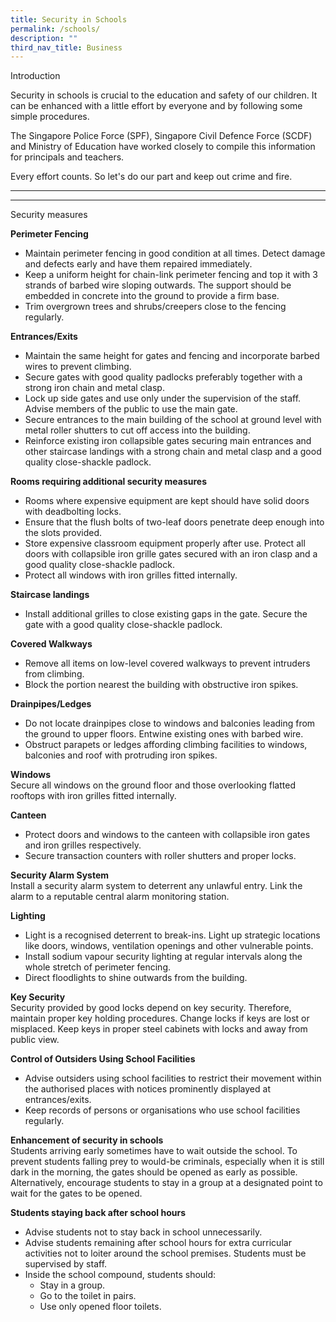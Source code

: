 ```yaml
---
title: Security in Schools
permalink: /schools/
description: ""
third_nav_title: Business
---
```

Introduction

Security in schools is crucial to the education and safety of our children. It can be enhanced with a little effort by everyone and by following some simple procedures.

The Singapore Police Force (SPF), Singapore Civil Defence Force (SCDF) and Ministry of Education have worked closely to compile this information for principals and teachers.

Every effort counts. So let's do our part and keep out crime and fire.

<hr><hr>

Security measures

**Perimeter Fencing**

*   Maintain perimeter fencing in good condition at all times. Detect damage and defects early and have them repaired immediately.
*   Keep a uniform height for chain-link perimeter fencing and top it with 3 strands of barbed wire sloping outwards. The support should be embedded in concrete into the ground to provide a firm base.
*   Trim overgrown trees and shrubs/creepers close to the fencing regularly.

**Entrances/Exits**

*   Maintain the same height for gates and fencing and incorporate barbed wires to prevent climbing.
*   Secure gates with good quality padlocks preferably together with a strong iron chain and metal clasp.
*   Lock up side gates and use only under the supervision of the staff. Advise members of the public to use the main gate.
*   Secure entrances to the main building of the school at ground level with metal roller shutters to cut off access into the building.
*   Reinforce existing iron collapsible gates securing main entrances and other staircase landings with a strong chain and metal clasp and a good quality close-shackle padlock.

**Rooms requiring additional security measures**

*   Rooms where expensive equipment are kept should have solid doors with deadbolting locks.
*   Ensure that the flush bolts of two-leaf doors penetrate deep enough into the slots provided.
*   Store expensive classroom equipment properly after use. Protect all doors with collapsible iron grille gates secured with an iron clasp and a good quality close-shackle padlock.
*   Protect all windows with iron grilles fitted internally.

**Staircase landings**

*   Install additional grilles to close existing gaps in the gate. Secure the gate with a good quality close-shackle padlock.

**Covered Walkways**

*   Remove all items on low-level covered walkways to prevent intruders from climbing.
*   Block the portion nearest the building with obstructive iron spikes.

**Drainpipes/Ledges**

*   Do not locate drainpipes close to windows and balconies leading from the ground to upper floors. Entwine existing ones with barbed wire.
*   Obstruct parapets or ledges affording climbing facilities to windows, balconies and roof with protruding iron spikes.

**Windows**  
Secure all windows on the ground floor and those overlooking flatted rooftops with iron grilles fitted internally.

**Canteen**

*   Protect doors and windows to the canteen with collapsible iron gates and iron grilles respectively.
*   Secure transaction counters with roller shutters and proper locks.

**Security Alarm System**  
Install a security alarm system to deterrent any unlawful entry. Link the alarm to a reputable central alarm monitoring station.

**Lighting**

*   Light is a recognised deterrent to break-ins. Light up strategic locations like doors, windows, ventilation openings and other vulnerable points.
*   Install sodium vapour security lighting at regular intervals along the whole stretch of perimeter fencing.
*   Direct floodlights to shine outwards from the building.

**Key Security**  
Security provided by good locks depend on key security. Therefore, maintain proper key holding procedures. Change locks if keys are lost or misplaced. Keep keys in proper steel cabinets with locks and away from public view.

**Control of Outsiders Using School Facilities**

*   Advise outsiders using school facilities to restrict their movement within the authorised places with notices prominently displayed at entrances/exits.
*   Keep records of persons or organisations who use school facilities regularly.

**Enhancement of security in schools**  
Students arriving early sometimes have to wait outside the school. To prevent students falling prey to would-be criminals, especially when it is still dark in the morning, the gates should be opened as early as possible. Alternatively, encourage students to stay in a group at a designated point to wait for the gates to be opened.

**Students staying back after school hours**

*   Advise students not to stay back in school unnecessarily.
*   Advise students remaining after school hours for extra curricular activities not to loiter around the school premises. Students must be supervised by staff.
*   Inside the school compound, students should:
    *   Stay in a group.
    *   Go to the toilet in pairs.
    *   Use only opened floor toilets.